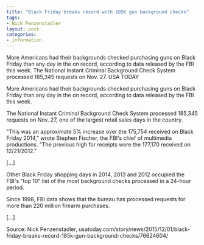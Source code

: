 ```yaml
---
title: "Black Friday breaks record with 185K gun background checks"
tags:
- Nick Penzenstadler
layout: post
categories:
- information
---
```


More Americans had their backgrounds checked purchasing guns on Black Friday than any day in the on record, according to data released by the FBI this week. The National Instant Criminal Background Check System processed 185,345 requests on Nov. 27. USA TODAY

More Americans had their backgrounds checked purchasing guns on Black Friday than any day in the on record, according to data released by the FBI this week.

The National Instant Criminal Background Check System processed 185,345 requests on Nov. 27, one of the largest retail sales days in the country.

"This was an approximate 5% increase over the 175,754 received on Black Friday 2014," wrote Stephen Fischer, the FBI's chief of multimedia productions. "The previous high for receipts were the 177,170 received on 12/21/2012."

\[...\]

Other Black Friday shopping days in 2014, 2013 and 2012 occupied the FBI's "top 10" list of the most background checks processed in a 24-hour period.

Since 1998, FBI data shows that the bureau has processed requests for more than 220 million firearm purchases.

\[...\]

Source: Nick Penzenstadler, usatoday.com/story/news/2015/12/01/black-friday-breaks-record-185k-gun-background-checks/76624604/
